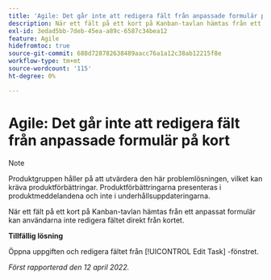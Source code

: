 ```yaml
---
title: 'Agile: Det går inte att redigera fält från anpassade formulär på kort'
description: När ett fält på ett kort på Kanban-tavlan hämtas från ett anpassat formulär kan användarna inte redigera fältet direkt från kortet.
exl-id: 3edad5bb-7deb-45ea-a89c-6587c34bea12
feature: Agile
hidefromtoc: true
source-git-commit: 688d728782638489aacc76a1a12c38ab12215f8e
workflow-type: tm+mt
source-wordcount: '115'
ht-degree: 0%

---
```


# Agile: Det går inte att redigera fält från anpassade formulär på kort

>[!NOTE]
>
>Produktgruppen håller på att utvärdera den här problemlösningen, vilket kan kräva produktförbättringar. Produktförbättringarna presenteras i produktmeddelandena och inte i underhållsuppdateringarna.

När ett fält på ett kort på Kanban-tavlan hämtas från ett anpassat formulär kan användarna inte redigera fältet direkt från kortet.

**Tillfällig lösning**

Öppna uppgiften och redigera fältet från [!UICONTROL Edit Task] -fönstret.

_Först rapporterad den 12 april 2022._
